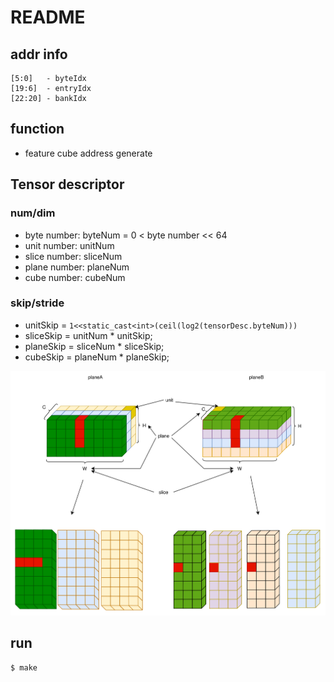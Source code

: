 # README

## addr info

```
[5:0]   - byteIdx
[19:6]  - entryIdx
[22:20] - bankIdx
```


## function

- feature cube address generate 


## Tensor descriptor

### num/dim

  * byte number:  byteNum = 0 < byte number << 64
  * unit number:  unitNum
  * slice number: sliceNum
  * plane number: planeNum
  * cube number:  cubeNum

### skip/stride

  * unitSkip  = `1<<static_cast<int>(ceil(log2(tensorDesc.byteNum)))`
  * sliceSkip = unitNum  \* unitSkip;
  * planeSkip = sliceNum \* sliceSkip;
  * cubeSkip  = planeNum \* planeSkip;


![](docs/cube.svg)


## run

```bash
$ make
```
